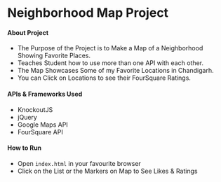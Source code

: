 # Neighborhood Map Project

#### About Project
* The Purpose of the Project is to Make a Map of a Neighborhood Showing Favorite Places.
* Teaches Student how to use more than one API with each other.
* The Map Showcases Some of my Favorite Locations in Chandigarh.
* You can Click on Locations to see their FourSquare Ratings.

#### APIs & Frameworks Used
* KnockoutJS
* jQuery
* Google Maps API
* FourSquare API

#### How to Run
* Open `index.html` in your favourite browser
* Click on the List or the Markers on Map to See Likes & Ratings

